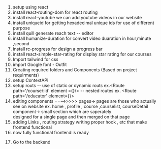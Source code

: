 <!-- frontend -->
1.  setup using react 
2. install react-routing-dom for react routing 
3. install react-youtube we can add youtube videos in our website
4. install uniqueid for getting hexadecimal unique ids for use of different purpose
5. install quill generate reach text  -- editor
6. install humanize-duration for convert video duaration in hour,minute ,second
7. install rc-progress for design a progress bar
8. install react-simple-star-rating for display star rating for our courses
9. Import tailwind for css
10. import Google font - Outfit
11. Creating required folders and Components (Based on project requirments)
12. setup ContextAPI 
13. setup routs 
      -- use of static or dynamic routs  ex.<Route path='/course/:id' element ={<CourseDetails/>}/>
      -- nested routes  ex. <Route path='/educator' element={<Educators/>}> 
14. editing components ====>>>>>
     pages->     pages are those who actually see on website 
                 ex. home , profile , course ,courselist, courseDetail
     component-> small section which are saperately    
                 designed for a single page and then merged on that page 
15. adding Links , routing strategy writing proper hook , etc that make frontend functional
16. now fully functional frontend is ready 

  <!-- ////////////////////////////////////////////////// -->
17. Go to the backend
